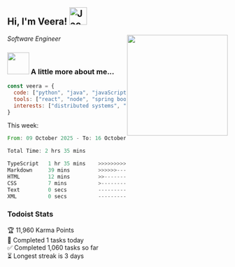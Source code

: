 <h2> Hi, I'm Veera! <img src="https://raw.githubusercontent.com/Tarikul-Islam-Anik/Animated-Fluent-Emojis/master/Emojis/Activities/Jack-O-Lantern.png" alt="Jack-O-Lantern" width="40" height="40" /></h2>
<img align='right' src="https://user-images.githubusercontent.com/74038190/213911110-aedbef38-a29f-4b6b-a65c-11608b4f75a5.gif" width="230">
<p><em>Software Engineer</em></p>


### <img src="https://user-images.githubusercontent.com/74038190/216656963-09118229-8a9e-4af0-910c-c37f35f2e210.gif" width="50"> A little more about me...  

```javascript
const veera = {
  code: ["python", "java", "javaScript", "typeScript", "c++"],
  tools: ["react", "node", "spring boot", "docker", "next.JS", "aws"],
  interests: ["distributed systems", "enterprise software", "parallel computing", "cloud computing", "machine learning", "AI"]
}
```
This week:
<!--START_SECTION:waka-->

```rust
From: 09 October 2025 - To: 16 October 2025

Total Time: 2 hrs 35 mins

TypeScript   1 hr 35 mins    >>>>>>>>>>>>>>>----------   61.69 %
Markdown     39 mins         >>>>>>-------------------   25.23 %
HTML         12 mins         >>-----------------------   07.74 %
CSS          7 mins          >------------------------   04.76 %
Text         0 secs          -------------------------   00.36 %
XML          0 secs          -------------------------   00.06 %
```

<!--END_SECTION:waka-->


### Todoist Stats

<!-- TODO-IST:START -->
🏆  11,960 Karma Points           
🌸  Completed 1 tasks today           
✅  Completed 1,060 tasks so far           
⏳  Longest streak is 3 days
<!-- TODO-IST:END -->
<!--
Profile views:
[![](https://visitcount.itsvg.in/api?id=veeravivekt&label=Profile%20Views&color=1&icon=2&pretty=false)](https://visitcount.itsvg.in)
-->
